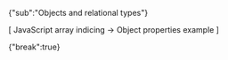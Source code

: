 {"sub":"Objects and relational types"}

[ JavaScript array indicing -> Object properties example ]

{"break":true}
